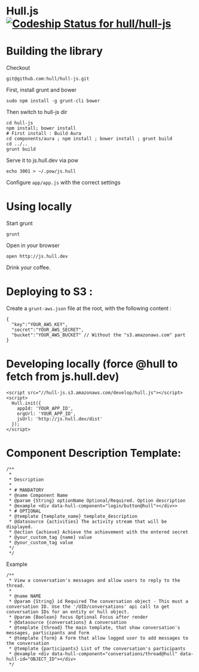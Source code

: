 # Hull.js [ ![Codeship Status for hull/hull-js](https://circleci.com/gh/hull/hull-js/tree/develop.png?circle-token=26a17dad6ac378f6028a460a5857d5ca15a8aa13) ](https://circleci.com/gh/hull/hull-js)

# Building the library

Checkout

    git@github.com:hull/hull-js.git

First, install grunt and bower

    sudo npm install -g grunt-cli bower

Then switch to hull-js dir

    cd hull-js
    npm install; bower install
    # First install : Build Aura
    cd components/aura ; npm install ; bower install ; grunt build
    cd ../..
    grunt build


Serve it to js.hull.dev via pow

    echo 3001 > ~/.pow/js.hull


Configure ```app/app.js``` with the correct settings


# Using locally

Start grunt

    grunt

Open in your browser

    open http://js.hull.dev

Drink your coffee.


# Deploying to S3 :

Create a `grunt-aws.json` file at the root, with the following content :

    {
      "key":"YOUR_AWS_KEY",
      "secret":"YOUR_AWS_SECRET",
      "bucket":"YOUR_AWS_BUCKET" // Without the "s3.amazonaws.com" part
    }


# Developing locally (force @hull to fetch from js.hull.dev)

    <script src="//hull-js.s3.amazonaws.com/develop/hull.js"></script>
    <script>
      Hull.init({
        appId: 'YOUR_APP_ID',
        orgUrl: 'YOUR_APP_ID',
        jsUrl: 'http://js.hull.dev/dist'
      });
    </script>


# Component Description Template:

```
/**
 * 
 * Description
 *
 * # MANDATORY
 * @name Component Name
 * @param {String} optionName Optional/Required. Option description
 * @example <div data-hull-component="login/button@hull"></div>>
 * # OPTIONAL
 * @template {template_name} template_description
 * @datasource {activities} The activity stream that will be displayed.
 * @action {achieve} Achieve the achievement with the entered secret
 * @your_custom_tag {name} value
 * @your_custom_tag value
 */
 */
```

Example

```
/**
 * View a conversation's messages and allow users to reply to the thread.
 *
 * @name NAME
 * @param {String} id Required The conversation object - This must a conversation ID. Use the '/UID/conversations' api call to get conversation IDs for an entity or hull object.
 * @param {Boolean} focus Optional Focus after render
 * @datasource {conversations} A conversation
 * @template {thread} The main template, that show conversation's messages, participants and form
 * @template {form} A form that allow logged user to add messages to the conversation
 * @template {participants} List of the conversation's participants
 * @example <div data-hull-component="conversations/thread@hull" data-hull-id="OBJECT_ID"></div>
 */
```
